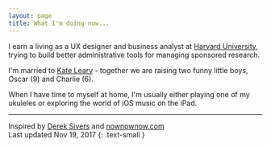 ```yaml
---
layout: page
title: What I'm doing now...
---
```


I earn a living as a UX designer and business analyst at [Harvard University][huit], trying to build better administrative tools for managing sponsored research.

I'm married to [Kate Leary][kate] - together we are raising two funny little boys, Oscar (9) and Charlie (6).

When I have time to myself at home, I'm usually either playing one of my ukuleles or exploring the world of iOS music on the iPad.

---
Inspired by [Derek Sivers](https://sivers.org/nowff) and [nownownow.com][now]  
Last updated Nov 19, 2017
{: .text-small }

[huit]: http://huit.harvard.edu/administrative-technology-services
[kate]: http://kateleary.net
[uro]: http://www.ultrasonicrockorchestra.com
[regent]: http://www.regenttheatre.com/main/details/jesus_christ_superstar_a_rock_opera_live_the_u.r.o
[foxwoods]: https://www.foxwoods.com/jesus-christ-superstar/
[now]: http://nownownow.com/about
